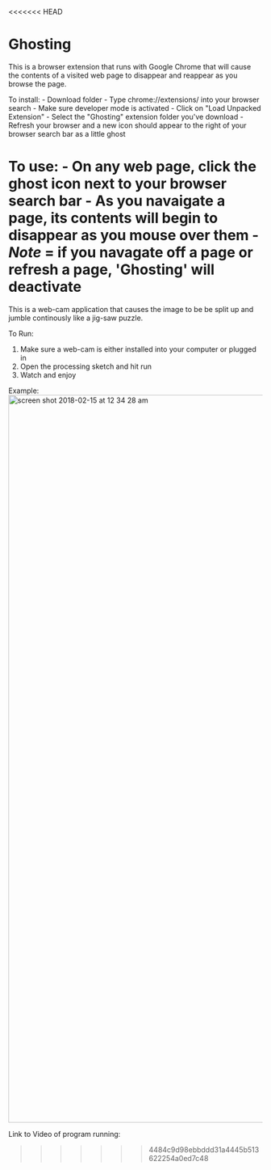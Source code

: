 <<<<<<< HEAD
# Ghosting

This is a browser extension that runs with Google Chrome that will cause the contents of a visited web page to disappear and reappear as you browse the page. 

To install: 
    - Download folder 
    - Type chrome://extensions/  into your browser search
    - Make sure developer mode is activated
    - Click on "Load Unpacked Extension"
    - Select the "Ghosting" extension folder you've download
    - Refresh your browser and a new icon should appear to the right of your browser search bar as a little ghost
    
To use:
    - On any web page, click the ghost icon next to your browser search bar
    - As you navaigate a page, its contents will begin to disappear as you mouse over them
    - *Note* = if you navagate off a page or refresh a page, 'Ghosting' will deactivate
=======
This is a web-cam application that causes the image to be be split up and jumble continously like a jig-saw puzzle.

To Run:
1. Make sure a web-cam is either installed into your computer or plugged in
2. Open the processing sketch and hit run
3. Watch and enjoy

Example:
<img width="1440" alt="screen shot 2018-02-15 at 12 34 28 am" src="https://user-images.githubusercontent.com/26132998/36242237-b339f566-11e8-11e8-912f-61c381baed92.png">

Link to Video of program running:
>>>>>>> 4484c9d98ebbddd31a4445b513622254a0ed7c48
